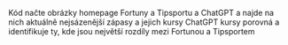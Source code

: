 Kód načte obrázky homepage Fortuny a Tipsportu a ChatGPT a najde na nich  aktuálně nejsázenější zápasy a jejich kursy
ChatGPT kursy porovná a identifikuje ty, kde jsou největší rozdíly mezi Fortunou a Tipsportem
